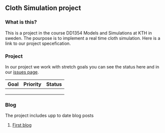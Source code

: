 ## Cloth Simulation project

### What is this?
This is a project in the course DD1354 Models and Simulations at KTH in sweden. The pourpose is to implement a real time cloth simulation. Here is a link to our project specefication.

### Project
In our project we work with stretch goals you can see the status here and in our [issues page](https://github.com/SolidTiger/DD1354-cloth-simulation/issues).

| Goal          | Priority      | Status|
| ------------- |:-------------:| -----:|
|               |               |       |
|               |               |       |
|               |               |       |

### Blog
The project includes upp to date blog posts
1. [First blog](https://solidtiger.github.io/DD1354-cloth-simulation/Blog1)
